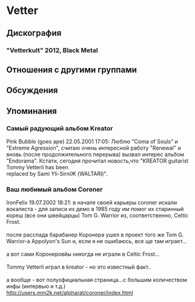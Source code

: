 # Vetter



## Дискография

### "Vetterkult" 2012, Black Metal




## Отношения с другими группами


## Обсуждения


## Упоминания

### Самый радующий альбом Kreator

Pink Bubble (goes ape) 22.05.2001 17:05:
Люблю "Coma of Souls" и "Extreme Agression", считаю очень интересной работу "Renewal" и вновь (после продолжительного перерыва) вызвал интерес альбом "Endorama". Кстати, сегодня прочитал новость,что "KREATOR guitarist Tommy Vetterli has been<BR>replaced by Sami Yli-SirniЖ (WALTARI)".

### Ваш любимый альбом Coroner

IronFelix 19.07.2002 18:21:
в начале своей карьеры coroner искали вокалиста - для записи их демо в 1985 году им помог их старинный кореш (все они швейцарцы) Tom G. Warrior из, соответственно, Celtic Frost. <BR><BR>после расспада барабанер Коронера ушел в проект того же Tom G. Warrior-а Appolyon's Sun и, если я не ошибаюсь, все ще там играет...<BR><BR>а вот сами Коронеровйы никогда не играли в Celtic Frost...<BR><BR>Tommy Vetterli играл в kreator - но это известный факт..<BR><BR>а вообще - вот полуофициальная страница...с большим количеством инфы (интервью и т.д.)<BR><A HREF="http://users.mm2k.net/alpharat/coroner/index.html" target="_blank">http://users.mm2k.net/alpharat/coroner/index.html</A><BR>

